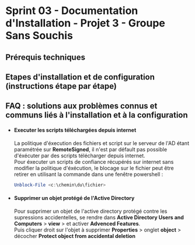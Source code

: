 # Sprint 03 - Documentation d'Installation - Projet 3 - Groupe Sans Souchis

## Prérequis techniques

## Etapes d'installation et de configuration (instructions étape par étape)

## FAQ : solutions aux problèmes connus et communs liés à l'installation et à la configuration
- #### Executer les scripts téléchargées depuis internet
  La politique d'éxecution des fichiers et script sur le serveur de l'AD étant paramétrée sur __RemoteSigned__, il n'est par défault pas possible      d'éxécuter par des scripts télécharger depuis internet.\
  Pour éxecuter un scripts de confiance récupérés sur internet sans modifier la politique d'éxécution, le blocage sur le fichier peut être retirer     en utilisant la commande dans une fenêtre powershell :

  ```powershell
  Unblock-File <c:\chemin\du\fichier>
  ```
- #### Supprimer un objet protégé de l'Active Directory
  Pour supprimer un objet de l'active directory protégé contre les supressions accidentelles, se rendre dans __Active Directory Users and       Computers__ > __view__ > et activer __Advenced Features__.\
  Puis cliquer droit sur l'objet à supprimer __Properties__ > onglet __object__ > décocher __Protect object from accidental deletion__
  
